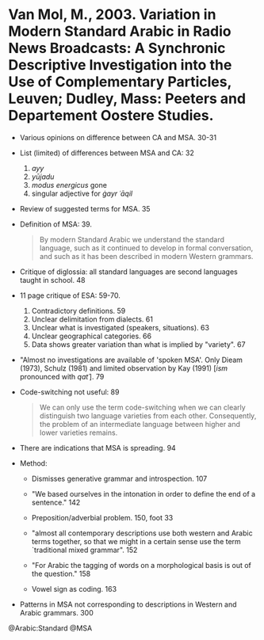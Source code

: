 # Van Mol, M., 2003. Variation in Modern Standard Arabic in Radio News Broadcasts: A Synchronic Descriptive Investigation into the Use of Complementary Particles, Leuven; Dudley, Mass: Peeters and Departement Oostere Studies. 

- Various opinions on difference between CA and MSA. 30-31

- List (limited) of differences between MSA and CA: 32
    1. *ayy*
    2. *yūjadu*
    3. *modus energicus* gone
    4. singular adjective for *ġayr ʿāqil*

- Review of suggested terms for MSA. 35

- Definition of MSA: 39. 

    > By modern Standard Arabic we understand the standard language, such as it continued to develop in formal conversation, and such as it has been described in modern Western grammars.

- Critique of diglossia: all standard languages are second languages taught in school. 48

- 11 page critique of ESA: 59-70.
    1. Contradictory definitions. 59
    2. Unclear delimitation from dialects. 61
    3. Unclear what is investigated (speakers, situations). 63
    4. Unclear geographical categories. 66
    5. Data shows greater variation than what is implied by "variety". 67

- "Almost no investigations are available of 'spoken MSA'. Only Dieam (1973), Schulz (1981) and limited observation by Kay (1991) [*ism* pronounced with *qatʿ*]. 79

- Code-switching not useful: 89

    > We can only use the term code-switching when we can clearly distinguish two language varieties from each other. Consequently, the problem of an intermediate language between higher and lower varieties remains.

- There are indications that MSA is spreading. 94

- Method:
    - Dismisses generative grammar and introspection. 107
    - "We based ourselves in the intonation in order to define the end of a sentence." 142
    - Preposition/adverbial problem. 150, foot 33
    - "almost all contemporary descriptions use both western and Arabic terms together, so that we might in a certain sense use the term `traditional mixed grammar". 152

    - "For Arabic the tagging of words on a morphological basis is out of the question." 158

    - Vowel sign as coding. 163

- Patterns in MSA not corresponding to descriptions in Western and Arabic grammars. 300

@Arabic:Standard
@MSA
